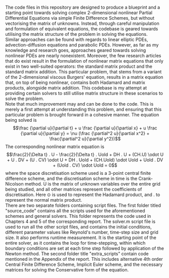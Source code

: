 The code files in this repository are designed to produce a blueprint and a starting point towards solving complex 2-dimensional nonlinear Partial Differential Equations via simple Finite Difference Schemes, but without vectorising the matrix of unknowns. Instead, through careful manipulation and formulation of equivalent equations, the codebase is geared towards utilising the matrix structure of the problem in solving the equations.<br> Similar approaches can be found with regards to linear elliptic PDEs, advection-diffusion equations and parabolic PDEs. However, as far as my knowledge and research goes, approaches geared towards solving nonlinear PDEs are nearly nonexistent. Moreover, the few research articles that do exist result in the formulation of nonlinear matrix equations that only exist in two well-suited operators: the standard matrix product and the standard matrix addition. This particular problem, that stems from a variant of the 2-dimensional viscous Burgers' equation, results in a matrix equation that, on top of being nonlinear, contains both Hadamard and matrix products, alongside matrix addition. This codebase is my attempt at providing certain solvers to still utilise matrix structure in these scenarios to solve the problem.<br> Note that much improvement may and can be done to the code. This is merely a first attempt at understanding this problem, and ensuring that this particular problem is brought forward in a cohesive manner. The equation being solved is $$\frac {\partial u}{\partial t} + u \frac {\partial u}{\partial x} + u \frac {\partial u}{\partial y} = \nu (\frac {\partial^2 u}{\partial x^2} + \frac{\partial^2 u}{\partial y^2})$$ The corresponding nonlinear matrix equation is $$\frac{2}{\Delta t} . U - \frac{2}{\Delta t} . Uold + DH . U + (CH.U) \odot U + U . DV + (U . CV) \odot U + DH . Uold + (CH.Uold) \odot Uold + Uold . DV + (Uold . CV) \odot Uold = 0$$ where the space discretisation scheme used is a 3-point central finite difference scheme, and the discretisation scheme in time is the Crank-Nicolson method. U is the matrix of unknown variables over the entire grid being studied, and all other matrices represent the coefficients of discretisation. Here $\odot$ is used to represent the Hadamard product, and $.$ to represent the normal matrix product.<br>
There are two separate folders containing script files. The first folder titled "source_code" contains all the scripts used for the aforementioned schemes and general solvers. This folder represents the code used in Chapters 4 and 5 of the corresponding report. The solver.m script file is used to run all the other script files, and contains the initial conditions, different parameter values like Reynold's number, time-step size and grid size. It also performs runtime measurement. It is the starting point of the entire solver, as it contains the loop for time-stepping, within which boundary conditions are set at each time step followed by application of the Newton method. The second folder title "extra_scripts" contain code mentioned in the Appendix of the report. This includes alternative 4th order Central Finite Difference Scheme, Implicit Euler scheme, and the necessary matrices for solving the Conservative form of the equation.
